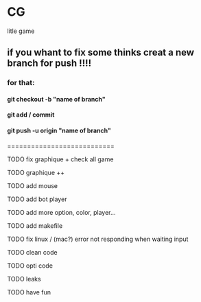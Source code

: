 # CG
litle game

## if you whant to fix some thinks creat a new branch for push !!!!
### for that:
#### git checkout -b "name of branch"
#### git add / commit
#### git push -u origin "name of branch"

===========================

TODO fix graphique + check all game

TODO graphique ++

TODO add mouse

TODO add bot player

TODO add more option, color, player...

TODO add makefile

TODO fix linux / (mac?) error not responding when waiting input

TODO clean code

TODO opti code

TODO leaks

TODO have fun
